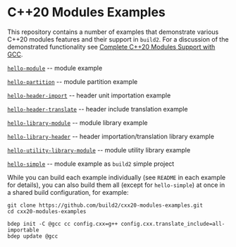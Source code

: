 # C++20 Modules Examples

This repository contains a number of examples that demonstrate various C++20
modules features and their support in `build2`. For a discussion of the
demonstrated functionality see [Complete C++20 Modules Support with
GCC](https://build2.org/blog/build2-cxx20-modules-gcc.xhtml).

[`hello-module`][hello-module]                                 -- module example

[`hello-partition`][hello-partition]                           -- module partition example

[`hello-header-import`][hello-header-import]                   -- header unit importation example

[`hello-header-translate`][hello-header-translate]             -- header include translation example

[`hello-library-module`][hello-library-module]                 -- module library example

[`hello-library-header`][hello-library-header]                 -- header importation/translation library example

[`hello-utility-library-module`][hello-utility-library-module] -- module utility library example

[`hello-simple`][hello-simple]                                 -- module example as `build2` simple project

[hello-module]:                 https://github.com/build2/cxx20-modules-examples/tree/master/hello-module
[hello-partition]:              https://github.com/build2/cxx20-modules-examples/tree/master/hello-partition
[hello-header-import]:          https://github.com/build2/cxx20-modules-examples/tree/master/hello-header-import
[hello-header-translate]:       https://github.com/build2/cxx20-modules-examples/tree/master/hello-header-translate
[hello-library-module]:         https://github.com/build2/cxx20-modules-examples/tree/master/hello-library-module
[hello-library-header]:         https://github.com/build2/cxx20-modules-examples/tree/master/hello-library-header
[hello-utility-library-module]: https://github.com/build2/cxx20-modules-examples/tree/master/hello-utility-library-module
[hello-simple]:                 https://github.com/build2/cxx20-modules-examples/tree/master/hello-simple

While you can build each example individually (see `README` in each example
for details), you can also build them all (except for `hello-simple`) at once
in a shared build configuration, for example:

```
git clone https://github.com/build2/cxx20-modules-examples.git
cd cxx20-modules-examples

bdep init -C @gcc cc config.cxx=g++ config.cxx.translate_include=all-importable
bdep update @gcc
```
